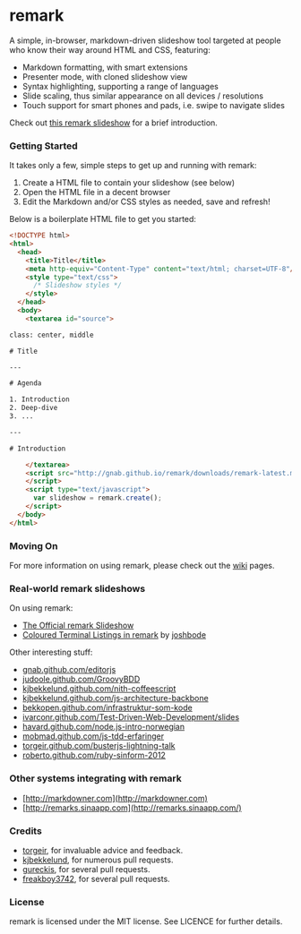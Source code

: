 # remark

A simple, in-browser, markdown-driven slideshow tool targeted at people who know their way around HTML and CSS, featuring:

- Markdown formatting, with smart extensions
- Presenter mode, with cloned slideshow view
- Syntax highlighting, supporting a range of languages
- Slide scaling, thus similar appearance on all devices / resolutions
- Touch support for smart phones and pads, i.e. swipe to navigate slides

Check out [this remark slideshow](http://gnab.github.com/remark) for a brief introduction.

### Getting Started

It takes only a few, simple steps to get up and running with remark:

1. Create a HTML file to contain your slideshow (see below)
2. Open the HTML file in a decent browser
3. Edit the Markdown and/or CSS styles as needed, save and refresh!

Below is a boilerplate HTML file to get you started:

```html
<!DOCTYPE html>
<html>
  <head>
    <title>Title</title>
    <meta http-equiv="Content-Type" content="text/html; charset=UTF-8"/>
    <style type="text/css">
      /* Slideshow styles */
    </style>
  </head>
  <body>
    <textarea id="source">

class: center, middle

# Title

---

# Agenda

1. Introduction
2. Deep-dive
3. ...

---

# Introduction

    </textarea>
    <script src="http://gnab.github.io/remark/downloads/remark-latest.min.js" type="text/javascript">
    </script>
    <script type="text/javascript">
      var slideshow = remark.create();
    </script>
  </body>
</html>
```

### Moving On

For more information on using remark, please check out the [wiki](http://github.com/gnab/remark/wiki) pages.

### Real-world remark slideshows

On using remark:

- [The Official remark Slideshow](http://gnab.github.com/remark)
- [Coloured Terminal Listings in remark](http://joshbode.github.com/remark/ansi.html) by [joshbode](https://github.com/joshbode)

Other interesting stuff:

- [gnab.github.com/editorjs](http://gnab.github.com/editorjs)
- [judoole.github.com/GroovyBDD](http://judoole.github.com/GroovyBDD)
- [kjbekkelund.github.com/nith-coffeescript](http://kjbekkelund.github.com/nith-coffeescript)
- [kjbekkelund.github.com/js-architecture-backbone](http://kjbekkelund.github.com/js-architecture-backbone)
- [bekkopen.github.com/infrastruktur-som-kode](http://bekkopen.github.com/infrastruktur-som-kode)
- [ivarconr.github.com/Test-Driven-Web-Development/slides](http://ivarconr.github.com/Test-Driven-Web-Development/slides)
- [havard.github.com/node.js-intro-norwegian](http://havard.github.com/node.js-intro-norwegian)
- [mobmad.github.com/js-tdd-erfaringer](http://mobmad.github.com/js-tdd-erfaringer)
- [torgeir.github.com/busterjs-lightning-talk](http://torgeir.github.com/busterjs-lightning-talk)
- [roberto.github.com/ruby-sinform-2012](http://roberto.github.com/ruby-sinform-2012)

### Other systems integrating with remark

- [http://markdowner.com](http://markdowner.com)
- [http://remarks.sinaapp.com](http://remarks.sinaapp.com/)

### Credits

- [torgeir](http://github.com/torgeir), for invaluable advice and feedback.
- [kjbekkelund](https://github.com/kjbekkelund), for numerous pull requests.
- [gureckis](https://github.com/gureckis), for several pull requests.
- [freakboy3742](https://github.com/freakboy3742), for several pull requests.

### License

remark is licensed under the MIT license. See LICENCE for further
details.
